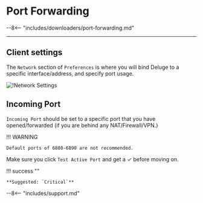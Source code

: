 # Port Forwarding

--8<-- "includes/downloaders/port-forwarding.md"

---

## Client settings

The `Network` section of `Preferences` is where you will bind Deluge to a specific interface/address, and specify port usage.

![!Network Settings](images/Deluge-port-forwarding.png)

## Incoming Port

`Incoming Port` should be set to a specific port that you have opened/forwarded (if you are behind any NAT/Firewall/VPN.)

!!! WARNING

    Default ports of 6880-6890 are not recommended.

Make sure you click `Test Active Port` and get a ✓ before moving on.

!!! success ""

    **Suggested: `Critical`**

--8<-- "includes/support.md"
